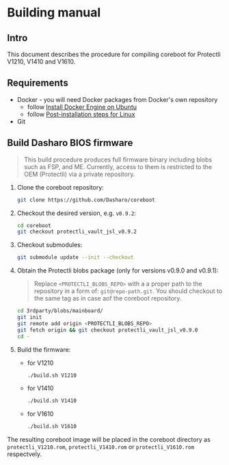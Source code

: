 # Building manual

## Intro

This document describes the procedure for compiling coreboot for Protectli
V1210, V1410 and V1610.

## Requirements

- Docker - you will need Docker packages from Docker's own repository
    + follow [Install Docker Engine on Ubuntu](https://docs.docker.com/engine/install/ubuntu/)
    + follow [Post-installation steps for Linux](https://docs.docker.com/engine/install/linux-postinstall/)
- Git

## Build Dasharo BIOS firmware

> This build procedure produces full firmware binary including blobs such as
> FSP, and ME. Currently, access to them is restricted to the OEM (Protectli) via
> a private repository.

1. Clone the coreboot repository:

    ```bash
    git clone https://github.com/Dasharo/coreboot
    ```

2. Checkout the desired version, e.g. `v0.9.2`:

    ```bash
    cd coreboot
    git checkout protectli_vault_jsl_v0.9.2
    ```

3. Checkout submodules:

    ```bash
    git submodule update --init --checkout
    ```

4. Obtain the Protectli blobs package (only for versions v0.9.0 and v0.9.1):

    > Replace `<PROTECTLI_BLOBS_REPO>` with a a proper path to the repository
    > in a form of: `git@repo-path.git`. You should checkout to the same tag as
    > in case aof the coreboot repository.

    ```bash
    cd 3rdparty/blobs/mainboard/
    git init
    git remote add origin <PROTECTLI_BLOBS_REPO>
    git fetch origin && git checkout protectli_vault_jsl_v0.9.0
    cd -
    ```

5. Build the firmware:

    + for V1210

        ```bash
        ./build.sh V1210
        ```

    + for V1410

        ```bash
        ./build.sh V1410
        ```

    + for V1610

        ```bash
        ./build.sh V1610
        ```

The resulting coreboot image will be placed in the coreboot directory as
`protectli_V1210.rom`, `protectli_V1410.rom` or `protectli_V1610.rom`
respectvely.
